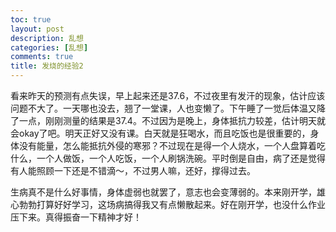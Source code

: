 ```yaml
---
toc: true
layout: post
description: 乱想
categories: [乱想]
comments: true
title: 发烧的经验2
---
```


看来昨天的预测有点失误，早上起来还是37.6，不过夜里有发汗的现象，估计应该问题不大了。一天哪也没去，翘了一堂课，人也变懒了。下午睡了一觉后体温又降了一点，刚刚测量的结果是37.4。不过因为是晚上，身体抵抗力较差，估计明天就会okay了吧。明天正好又没有课。白天就是狂喝水，而且吃饭也是很重要的，身体没有能量，怎么能抵抗外侵的寒邪？不过现在是得一个人烧水，一个人盘算着吃什么，一个人做饭，一个人吃饭，一个人刷锅洗碗。平时倒是自由，病了还是觉得有人能照顾一下还是不错滴～，不过男人嘛，还好，撑得过去。

 

生病真不是什么好事情，身体虚弱也就罢了，意志也会变薄弱的。本来刚开学，雄心勃勃打算好好学习，这场病搞得我又有点懒散起来。好在刚开学，也没什么作业压下来。真得振奋一下精神才好！